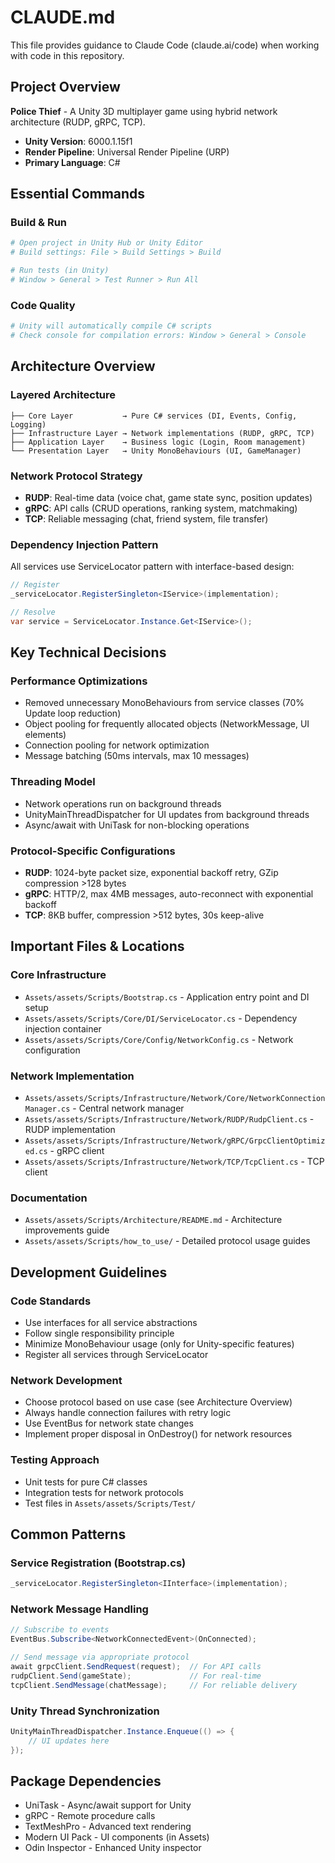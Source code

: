 # CLAUDE.md

This file provides guidance to Claude Code (claude.ai/code) when working with code in this repository.

## Project Overview

**Police Thief** - A Unity 3D multiplayer game using hybrid network architecture (RUDP, gRPC, TCP).
- **Unity Version**: 6000.1.15f1
- **Render Pipeline**: Universal Render Pipeline (URP)
- **Primary Language**: C#

## Essential Commands

### Build & Run
```bash
# Open project in Unity Hub or Unity Editor
# Build settings: File > Build Settings > Build

# Run tests (in Unity)
# Window > General > Test Runner > Run All
```

### Code Quality
```bash
# Unity will automatically compile C# scripts
# Check console for compilation errors: Window > General > Console
```

## Architecture Overview

### Layered Architecture
```
├── Core Layer           → Pure C# services (DI, Events, Config, Logging)
├── Infrastructure Layer → Network implementations (RUDP, gRPC, TCP)
├── Application Layer    → Business logic (Login, Room management)
└── Presentation Layer   → Unity MonoBehaviours (UI, GameManager)
```

### Network Protocol Strategy
- **RUDP**: Real-time data (voice chat, game state sync, position updates)
- **gRPC**: API calls (CRUD operations, ranking system, matchmaking)
- **TCP**: Reliable messaging (chat, friend system, file transfer)

### Dependency Injection Pattern
All services use ServiceLocator pattern with interface-based design:
```csharp
// Register
_serviceLocator.RegisterSingleton<IService>(implementation);

// Resolve
var service = ServiceLocator.Instance.Get<IService>();
```

## Key Technical Decisions

### Performance Optimizations
- Removed unnecessary MonoBehaviours from service classes (70% Update loop reduction)
- Object pooling for frequently allocated objects (NetworkMessage, UI elements)
- Connection pooling for network optimization
- Message batching (50ms intervals, max 10 messages)

### Threading Model
- Network operations run on background threads
- UnityMainThreadDispatcher for UI updates from background threads
- Async/await with UniTask for non-blocking operations

### Protocol-Specific Configurations
- **RUDP**: 1024-byte packet size, exponential backoff retry, GZip compression >128 bytes
- **gRPC**: HTTP/2, max 4MB messages, auto-reconnect with exponential backoff
- **TCP**: 8KB buffer, compression >512 bytes, 30s keep-alive

## Important Files & Locations

### Core Infrastructure
- `Assets/assets/Scripts/Bootstrap.cs` - Application entry point and DI setup
- `Assets/assets/Scripts/Core/DI/ServiceLocator.cs` - Dependency injection container
- `Assets/assets/Scripts/Core/Config/NetworkConfig.cs` - Network configuration

### Network Implementation
- `Assets/assets/Scripts/Infrastructure/Network/Core/NetworkConnectionManager.cs` - Central network manager
- `Assets/assets/Scripts/Infrastructure/Network/RUDP/RudpClient.cs` - RUDP implementation
- `Assets/assets/Scripts/Infrastructure/Network/gRPC/GrpcClientOptimized.cs` - gRPC client
- `Assets/assets/Scripts/Infrastructure/Network/TCP/TcpClient.cs` - TCP client

### Documentation
- `Assets/assets/Scripts/Architecture/README.md` - Architecture improvements guide
- `Assets/assets/Scripts/how_to_use/` - Detailed protocol usage guides

## Development Guidelines

### Code Standards
- Use interfaces for all service abstractions
- Follow single responsibility principle
- Minimize MonoBehaviour usage (only for Unity-specific features)
- Register all services through ServiceLocator

### Network Development
- Choose protocol based on use case (see Architecture Overview)
- Always handle connection failures with retry logic
- Use EventBus for network state changes
- Implement proper disposal in OnDestroy() for network resources

### Testing Approach
- Unit tests for pure C# classes
- Integration tests for network protocols
- Test files in `Assets/assets/Scripts/Test/`

## Common Patterns

### Service Registration (Bootstrap.cs)
```csharp
_serviceLocator.RegisterSingleton<IInterface>(implementation);
```

### Network Message Handling
```csharp
// Subscribe to events
EventBus.Subscribe<NetworkConnectedEvent>(OnConnected);

// Send message via appropriate protocol
await grpcClient.SendRequest(request);  // For API calls
rudpClient.Send(gameState);             // For real-time
tcpClient.SendMessage(chatMessage);     // For reliable delivery
```

### Unity Thread Synchronization
```csharp
UnityMainThreadDispatcher.Instance.Enqueue(() => {
    // UI updates here
});
```

## Package Dependencies
- UniTask - Async/await support for Unity
- gRPC - Remote procedure calls
- TextMeshPro - Advanced text rendering
- Modern UI Pack - UI components (in Assets)
- Odin Inspector - Enhanced Unity inspector
